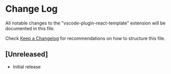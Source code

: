 # Change Log

All notable changes to the "vscode-plugin-react-template" extension will be documented in this file.

Check [Keep a Changelog](http://keepachangelog.com/) for recommendations on how to structure this file.

## [Unreleased]

- Initial release
